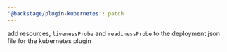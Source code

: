 ```yaml
---
'@backstage/plugin-kubernetes': patch
---
```


add resources, `livenessProbe` and `readinessProbe` to the deployment json file for the kubernetes plugin
